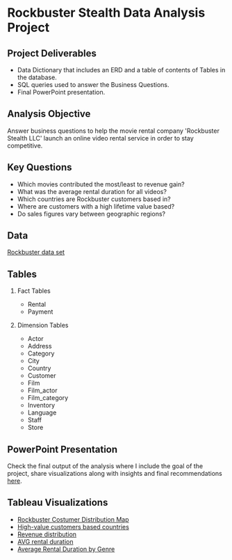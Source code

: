 # Rockbuster Stealth Data Analysis Project

## Project Deliverables
+ Data Dictionary that includes an ERD and a table of contents of Tables in the database.
+ SQL queries used to answer the Business Questions.
+ Final PowerPoint presentation.

## Analysis Objective
Answer business questions to help the movie rental company 'Rockbuster Stealth LLC'
launch an online video rental service in order to stay competitive.

## Key Questions

* Which movies contributed the most/least to revenue gain?
* What was the average rental duration for all videos?
* Which countries are Rockbuster customers based in?
* Where are customers with a high lifetime value based?
* Do sales figures vary between geographic regions?

## Data
[Rockbuster data set](https://github.com/dianndp/film-inventory-sql-project/raw/main/dvdrental.zip)

## Tables


1. Fact Tables
   - Rental
   - Payment
  
1. Dimension Tables
   - Actor
   - Address
   - Category
   - City
   - Country
   - Customer
   - Film
   - Film_actor
   - Film_category
   - Inventory
   - Language
   - Staff
   - Store

## PowerPoint Presentation
Check the final output of the analysis where I include the goal of the project, share visualizations along with insights and final recommendations [here](https://github.com/dianndp/film-inventory-sql-project/raw/main/Rockbuster%20Project.pptx).
       
## Tableau Visualizations
+ [Rockbuster Costumer Distribution Map](https://public.tableau.com/app/profile/diana.postica/viz/Task3_10RockbusterCostumerDistributionMap/Sheet1?publish=yes)
+ [ High-value customers based countries](https://public.tableau.com/app/profile/diana.postica/viz/3_10High-valuecustomersbasedcountries/Treemap?publish=yes)
+ [ Revenue distribution ](https://public.tableau.com/app/profile/diana.postica/viz/3_10Revenuedistribution/Sheet1?publish=yes)
+ [ AVG rental duration](https://public.tableau.com/app/profile/diana.postica/viz/Task3_10AVGrentalduration/Sheet1?publish=yes)
+ [ Average Rental Duration by Genre](https://public.tableau.com/app/profile/diana.postica/viz/Task3_10AverageRentalDurationbyGenre/Sheet1?publish=yes)
